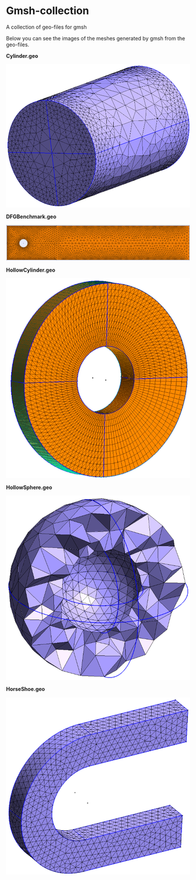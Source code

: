 # Gmsh-collection
A collection of geo-files for gmsh

Below you can see the images of the meshes generated by gmsh from the geo-files.

**Cylinder.geo**

![](images/Cylinder.png)

**DFGBenchmark.geo**

![](images/DFGBenchmark.png)

**HollowCylinder.geo**

![](images/HollowCylinder.png)

**HollowSphere.geo**

![](images/HollowSphere.png)

**HorseShoe.geo**

![](images/HorseShoe.png)
